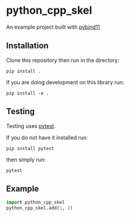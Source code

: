 python_cpp_skel
===============

An example project built with [pybind11](https://github.com/pybind/pybind11).

Installation
------------

Clone this repository then run in the directory:

```
pip install .
```

If you are doing development on this library run:

```
pip install -e .
```

Testing
-------

Testing uses [pytest](https://docs.pytest.org/en/latest/).

If you do not have it installed run:

```
pip install pytest
```

then simply run:

```
pytest
```

Example
-------

```python
import python_cpp_skel
python_cpp_skel.add(1, 2)
```
